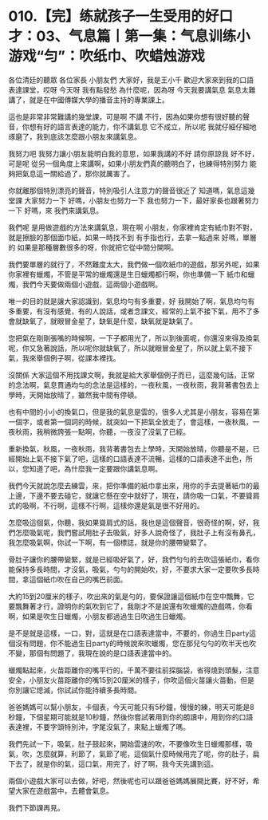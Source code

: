 # 010.【完】练就孩子一生受用的好口才：03、气息篇丨第一集：气息训练小游戏“匀”：吹纸巾、吹蜡烛游戏

各位清廷的聽眾 各位家長 小朋友們 大家好，我是王小千 歡迎大家來到我的口語表達課堂，哎呀 今天呀 我有點發愁 為什麼呢，因為呀 今天我要講氣息 氣息太難講了，就是在中國傳媒大學的播音主持的專業課上。

這也是非常非常難講的幾堂課，可是啊 不講 不行，因為如果你想有很好聽的聲音，你想有好的語言表達的能力，你不講氣息 它不成立，所以呢 我就仔細仔細地琢磨了，我到底該怎麼跟小朋友來講氣息。

我努力吧 我努力讓小朋友能明白我的意思，如果我講的不好 請你原諒我 好不好，可是呢 從另一個角度上來講啊，如果小朋友們真的聽明白了，也練得特別努力 能夠把氣息這一關給過了，那你就厲害了。

你就離那個特別漂亮的聲音，特別吸引人注意力的聲音很近了 知道嗎，氣息這幾堂課 大家努力一下 好嗎，小朋友也努力一下 我也努力一下，最好家長也跟著努力一下 好嗎，來 我們來講氣息。

我們呢 是用做遊戲的方法來講氣息，現在啊 小朋友，你家裡肯定有紙巾對不對，就是擦臉的那個面巾紙，如果一時找不到 有手指也行，去拿一點過來 好嗎，單層的 如果是那種層數很多的呀，你就把它從中間分開啊。

我們要單層的就行了，不然難度太大，我們做一個吹紙巾的遊戲，那另外呢，如果你家裡有蠟燭，不管是平常的蠟燭還是生日蠟燭都行啊，你也準備一下 紙巾和蠟燭，我們今天要做兩個小遊戲，這兩個小遊戲啊。

唯一的目的就是讓大家認識到，氣息均勻有多重要，好 我開始了啊，氣息均勻有多重要，有沒有感覺，有的人說話，或者念課文，經常的上氣不接下氣，用不了多會就缺氧了，就眼冒金星了，缺氧是什麼，缺氧就是缺氣了。

您把氣在剛剛張嘴的時候啊，一下子都用光了，所以到後面呢，你還沒來得及換氣呢，你又急著說話，所以呢你就缺氧了，所以就眼冒金星了，所以就上氣不接下氣，我來舉個例子啊，從課本裡找。

沒關係 大家這個不用找課文啊，我就是給大家舉個例子而已，這麼幾句話，正常的念法啊，氣息貫通均勻的念法是這樣的，一夜秋風，一夜秋雨，我背著書包去上學時，天開始放晴了，雖然我中間有停頓。

也有中間的小小的換氣口，但是我的氣息是雲的，很多人尤其是小朋友，容易在第一個字，或者第一個詞的時候，就突如一下把氣全放走了，會這樣，一夜秋風，一夜秋雨，我稍微誇張一點啊，你聽，一夜沒了沒氣了已經。

重新換氣，秋風，一夜秋雨，我背著書包去上學時，天開始放晴，你聽是不是，已經開始上氣不接下氣了吧，這樣的口語表達不流暢，這樣的口語表達不出色，所以，您知道了吧，為什麼我一定要跟你講氣息啊。

我們今天就說怎麼去練雲，來，把你準備的紙巾拿出來，用你的手去提著紙巾的最上邊，下邊不要去碰它，就讓它懸在空中就好了，現在，請你吸一口氣，不要聳肩式的吸啊，不行啊，這樣不行啊，這樣你還是氣是很不好用的。

怎麼吸這個氣，你聽，我如果聳肩式的話，我也是這個聲音，很奇怪的啊，好，我們怎麼吸氣呢，我們嘗試用肚子去吸氣，好多人說奇怪了，我肚子上有沒有鼻孔，我怎麼吸氣啊，你試一下啊，有一個標誌，就是你的腰帶變緊了。

骨肚子讓你的腰帶變緊，就是已經吸好氣了，好，我們勻勻的去吹這張紙巾，看你能保持多長時間，才沒氣，吸氣，勻勻的開始吹，好，不要求大家一定要吹多長時間，拿這個紙巾吹在自己的嘴巴前面。

大約15到20厘米的樣子，吹出來的氣是勻的，要保證讓這個紙巾在空中飄舞，它要飄舞著才行，證明你的氣吹到它了，我剛才不是說還有吹蠟燭的遊戲嗎，你看啊，如果是吹生日蠟燭，小朋友都過過生日吹過生日蠟燭。

是不是就是這樣，一口，對，這就是在口語表達當中，不要的，你過生日party這個沒有問題，你不能過生日party的時候說來吹蠟燭，您在那兒勻勻的吹半天也吹不變，那個有問題了，我現在說的是口語表達當中的。

蠟燭點起來，火苗距離你的嘴平行的，千萬不要往前探腦袋，省得燒到頭髮，注意安全，小朋友火苗距離你的嘴15到20厘米的樣子，你吹這個火苗讓火苗動，但是你別讓它熄滅，你試試你能持續多長時間。

爸爸媽媽可以幫小朋友，卡個表，今天可能只有5秒鐘，慢慢的練，明天可能是8秒鐘，下個星期可能就是10秒鐘，然後你嘗試著用到你的朗讀中，用到你的口語表達裡，不要字頭特別沖，字尾沒氣了，來點上蠟燭了嗎。

我們先試一下，吸氣，肚子鼓起來，開始雲速的吹，不要像吹生日蠟燭那樣，吸氣，吹，怎麼就算，利節了，氣節了呢，這個氣什麼時候用完了呢，你的肚子，扁下去了，就是你的氣，這口氣，用完了，好了啊，我今天先講到這。

兩個小遊戲大家可以去做，好吧，然後呢也可以跟爸爸媽媽展開比賽，好不好，希望大家在遊戲當中，去體會氣息。

我們下節課再見。